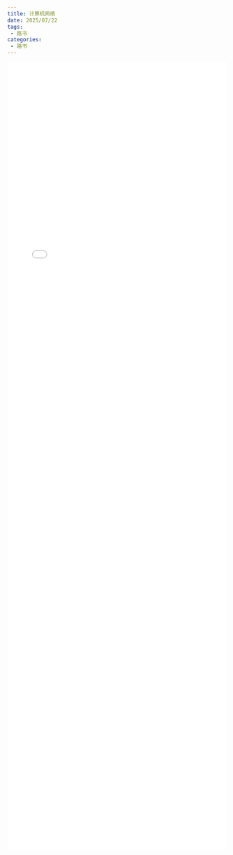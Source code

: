 ```yaml
---
title: 计算机网络
date: 2025/07/22
tags:
 - 路书
categories:
 - 路书
---
```


<iframe src="/pdf/TCP_IP.pdf" width="100%" height="1800px" style="border: none;"></iframe>